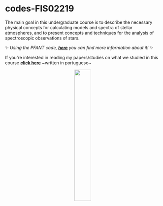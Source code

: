 # codes-FIS02219
The main goal in this undergraduate course is to describe the necessary physical concepts for calculating models and spectra of stellar atmospheres, and to present concepts and techniques for the analysis of spectroscopic observations of stars.

✨ *Using the PFANT code, [**here**](http://trevisanj.github.io/PFANT/#) you can find more information about it!* ✨ 

If you're interested in reading my papers/studies on what we studied in this course [**click here**](https://drive.google.com/drive/folders/1UApB4no1m67krVi4tivzmTOw6nxEa_Ba?usp=sharing) ~written in portuguese~

<p align="center" width="100%">
    <img width="33%" src="https://github.com/astronicmn/stellar-atmospheres/assets/95356395/f0976dc5-2340-41f1-9616-ba68997259b2" >

</p>  
